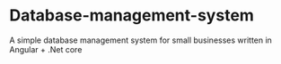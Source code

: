 # Database-management-system
A simple database management system for small businesses written in Angular + .Net core
